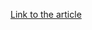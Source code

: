 [Link to the article](https://googleprojectzero.blogspot.com/2024/12/the-windows-registry-adventure-5-regf.html)

